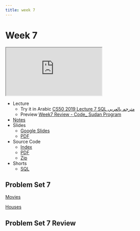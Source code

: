 ```yaml
---
title: week 7
---
```


# Week 7

<iframe src="https://www.youtube.com/embed/Wb0DM9I8RDo"></iframe>


- Lecture
  - Try it in Arabic
    [CS50 2019 Lecture 7 SQL مترجم بالعربي](https://www.youtube.com/embed/e1yDLQDWo-I)
  - Preview
    [Week7 Review - Code_ Sudan Program](https://www.youtube.com/embed/CsUbvG0_On8)
- [Notes](https://cs50.harvard.edu/x/2021/notes/7/)
- Slides
  - <a href="https://docs.google.com/presentation/d/15se_MWukxRsxlZEx_MMZV6hlG-VVX3MF3V1JQpUyZ30/edit#slide=id.g656b02730f_1_0">Google Slides</a>
  - <a href="https://cdn.cs50.net/2020/fall/lectures/7/lecture7.pdf">PDF</a>
- Source Code
  - <a href="https://cdn.cs50.net/2020/fall/lectures/7/src7/">Index</a>
  - <a href="https://cdn.cs50.net/2020/fall/lectures/7/src7.pdf">PDF</a>
  - <a href="https://cdn.cs50.net/2020/fall/lectures/7/src7.zip">Zip</a>
- Shorts
  - <a href="https://www.youtube.com/watch?v=AywtnUjQ6X4" savefrom_lm_index="0" savefrom_lm="1">SQL</a>

## Problem Set 7

[Movies](https://lab.cs50.io/Mohamed-Faroug/lab/main/pset7/Movies)

[Houses](https://lab.cs50.io/Mohamed-Faroug/lab/main/pset7/Houses)




## Problem Set 7 Review 
<!-- <div class="box" >Speller Review  <iframe src="https://www.youtube.com/embed/S_3NvpLje3M"></iframe></div>
<div class="box" >Caesar Review  <iframe src="https://www.youtube.com/embed/3BcjXzNlT0w"></iframe></div> -->
